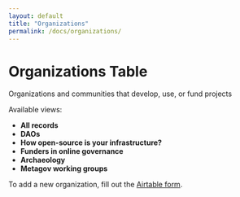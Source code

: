 ```yaml
---
layout: default
title: "Organizations"
permalink: /docs/organizations/
---
```


# Organizations Table

Organizations and communities that develop, use, or fund projects

Available views: 
- **All records**
- **DAOs**
- **How open-source is your infrastructure?**
- **Funders in online governance**
- **Archaeology**
- **Metagov working groups**

To add a new organization, fill out the [Airtable form](https://airtable.com/shrH8YqwrQMTrFUOu). 
